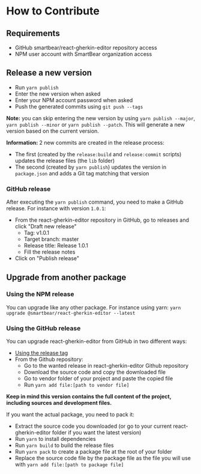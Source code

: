 # How to Contribute

## Requirements
- GitHub smartbear/react-gherkin-editor repository access
- NPM user account with SmartBear organization access

## Release a new version
- Run `yarn publish`
- Enter the new version when asked
- Enter your NPM account password when asked
- Push the generated commits using `git push --tags`

**Note:** you can skip entering the new version by using `yarn publish --major`, `yarn publish --minor` or `yarn publish --patch`. This will generate a new version based on the current version.

**Information:** 2 new commits are created in the release process:
- The first (created by the `release:build` and `release:commit` scripts) updates the release files (the `lib` folder)
- The second (created by `yarn publish`) updates the version in `package.json` and adds a Git tag matching that version

### GitHub release
After executing the `yarn publish` command, you need to make a GitHub release.
For instance with version `1.0.1`:
- From the react-gherkin-editor repository in GitHub, go to releases and click "Draft new release"
  - Tag: v1.0.1
  - Target branch: master
  - Release title: Release 1.0.1
  - Fill the release notes
- Click on "Publish release"

## Upgrade from another package

### Using the NPM release
You can upgrade like any other package. For instance using yarn: `yarn upgrade @smartbear/react-gherkin-editor --latest`

### Using the GitHub release
You can upgrade react-gherkin-editor from GitHub in two different ways:
- [Using the release tag](https://github.com/SmartBear/react-gherkin-editor/tree/release#install-from-a-release-tag)
- From the Github repository:
  - Go to the wanted release in react-gherkin-editor Github repository
  - Download the source code and copy the downloaded file
  - Go to vendor folder of your project and paste the copied file
  - Run `yarn add file:[path to vendor file]`

**Keep in mind this version contains the full content of the project, including sources and development files.**

If you want the actual package, you need to pack it:
- Extract the source code you downloaded (or go to your current react-gherkin-editor folder if you want the latest version)
- Run `yarn` to install dependencies
- Run `yarn build` to build the release files
- Run `yarn pack` to create a package file at the root of your folder
- Replace the source code file by the package file as the file you will use with `yarn add file:[path to package file]`
